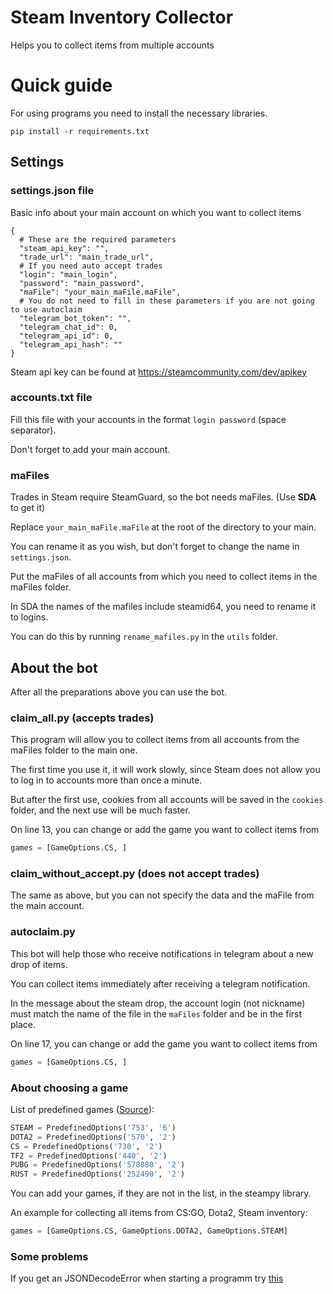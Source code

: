 # Steam Inventory Collector
Helps you to collect items from multiple accounts
   
# Quick guide 
For using programs you need to install the necessary libraries.

   `pip install -r requirements.txt`
   
## Settings
### settings.json file
Basic info about your main account on which you want to collect items
```
{
  # These are the required parameters
  "steam_api_key": "",
  "trade_url": "main_trade_url",
  # If you need auto accept trades
  "login": "main_login",
  "password": "main_password",
  "maFile": "your_main_maFile.maFile",
  # You do not need to fill in these parameters if you are not going to use autoclaim
  "telegram_bot_token": "",
  "telegram_chat_id": 0,
  "telegram_api_id": 0,
  "telegram_api_hash": ""
}
```
Steam api key can be found at https://steamcommunity.com/dev/apikey

### accounts.txt file
Fill this file with your accounts in the format `login password` (space separator).

Don't forget to add your main account.

### maFiles
Trades in Steam require SteamGuard, so the bot needs maFiles. (Use **SDA** to get it)

Replace `your_main_maFile.maFile` at the root of the directory to your main. 

You can rename it as you wish, but don't forget to change the name in `settings.json`.
   
Put the maFiles of all accounts from which you need to collect items in the maFiles folder.

In SDA the names of the mafiles include steamid64, you need to rename it to logins. 

You can do this by running `rename_mafiles.py` in the `utils` folder.

## About the bot
After all the preparations above you can use the bot. 

### claim_all.py (accepts trades)
This program will allow you to collect items from all accounts from the maFiles folder to the main one.

The first time you use it, it will work slowly, since Steam does not allow you to log in to accounts more than once a minute.

But after the first use, cookies from all accounts will be saved in the `cookies` folder, and the next use will be much faster.

On line 13, you can change or add the game you want to collect items from
```python
games = [GameOptions.CS, ]
```

### claim_without_accept.py (does not accept trades)
The same as above, but you can not specify the data and the maFile from the main account.

### autoclaim.py
This bot will help those who receive notifications in telegram about a new drop of items.

You can collect items immediately after receiving a telegram notification.

In the message about the steam drop, the account login (not nickname) must match the name of the file in the `maFiles` folder and be in the first place.

On line 17, you can change or add the game you want to collect items from
```python
games = [GameOptions.CS, ]
```

### About choosing a game

List of predefined games ([Source](https://github.com/bukson/steampy/blob/master/steampy/models.py)): 
```python
STEAM = PredefinedOptions('753', '6')
DOTA2 = PredefinedOptions('570', '2')
CS = PredefinedOptions('730', '2')
TF2 = PredefinedOptions('440', '2')
PUBG = PredefinedOptions('578080', '2')
RUST = PredefinedOptions('252490', '2')
```

You can add your games, if they are not in the list, in the steampy library.

An example for collecting all items from CS:GO, Dota2, Steam inventory:
```python
games = [GameOptions.CS, GameOptions.DOTA2, GameOptions.STEAM]
```

### Some problems

If you get an JSONDecodeError when starting a programm try [this](https://github.com/bukson/steampy/issues/241) 
